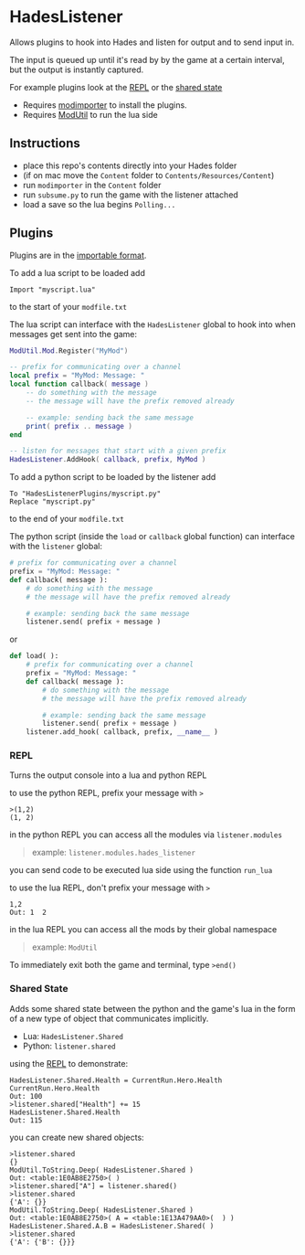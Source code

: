 # HadesListener
Allows plugins to hook into Hades and listen for output and to send input in.

The input is queued up until it's read by by the game at a certain interval, but the output is instantly captured.

For example plugins look at the [REPL](Content/Mods/HadesListenerREPL) or the [shared state](Content/Mods/HadesListenerShared)

* Requires [modimporter](sgg-mod-modimporter) to install the plugins.
* Requires [ModUtil](sgg-mod-modutil) to run the lua side

## Instructions

* place this repo's contents directly into your Hades folder    
* (if on mac move the `Content` folder to `Contents/Resources/Content`)  
* run `modimporter` in the `Content` folder 
* run `subsume.py` to run the game with the listener attached
* load a save so the lua begins `Polling...`

## Plugins

Plugins are in the [importable format](sgg-mod-format).  

To add a lua script to be loaded add
```
Import "myscript.lua"
```
to the start of your `modfile.txt`

The lua script can interface with the `HadesListener` global to hook into when messages get sent into the game:
```lua
ModUtil.Mod.Register("MyMod")

-- prefix for communicating over a channel
local prefix = "MyMod: Message: "
local function callback( message )
    -- do something with the message
    -- the message will have the prefix removed already

    -- example: sending back the same message
    print( prefix .. message )
end

-- listen for messages that start with a given prefix
HadesListener.AddHook( callback, prefix, MyMod )
```

To add a python script to be loaded by the listener add
```
To "HadesListenerPlugins/myscript.py"
Replace "myscript.py"
```
to the end of your `modfile.txt`

The python script (inside the `load` or `callback` global function) can interface with the `listener` global:
```py
# prefix for communicating over a channel
prefix = "MyMod: Message: "
def callback( message ):
    # do something with the message
    # the message will have the prefix removed already

    # example: sending back the same message
    listener.send( prefix + message )
```
or
```py
def load( ):
    # prefix for communicating over a channel
    prefix = "MyMod: Message: "
    def callback( message ):
        # do something with the message
        # the message will have the prefix removed already

        # example: sending back the same message
        listener.send( prefix + message )
    listener.add_hook( callback, prefix, __name__ )
```

### REPL

Turns the output console into a lua and python REPL

to use the python REPL, prefix your message with `>`
```
>(1,2)
(1, 2)
```
in the python REPL you can access all the modules via `listener.modules`    
>   example:    `listener.modules.hades_listener`     

you can send code to be executed lua side using the function `run_lua`

to use the lua REPL, don't prefix your message with `>`
```
1,2
Out: 1  2
```
in the lua REPL you can access all the mods by their global namespace
>   example:    `ModUtil`     

To immediately exit both the game and terminal, type `>end()`

### Shared State

Adds some shared state between the python and the game's lua in the form of a new type of object that communicates implicitly.

* Lua: `HadesListener.Shared`
* Python: `listener.shared`

using the [REPL](#REPL) to demonstrate:
```
HadesListener.Shared.Health = CurrentRun.Hero.Health
CurrentRun.Hero.Health
Out: 100
>listener.shared["Health"] += 15
HadesListener.Shared.Health
Out: 115
```

you can create new shared objects:

```
>listener.shared
{}
ModUtil.ToString.Deep( HadesListener.Shared )
Out: <table:1E0AB8E2750>( )
>listener.shared["A"] = listener.shared()
>listener.shared
{'A': {}}
ModUtil.ToString.Deep( HadesListener.Shared )
Out: <table:1E0AB8E2750>( A = <table:1E13A479AA0>(  ) )
HadesListener.Shared.A.B = HadesListener.Shared( )
>listener.shared
{'A': {'B': {}}}
```
